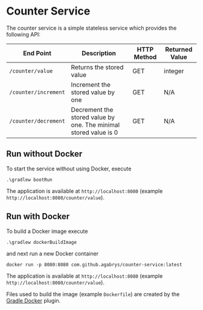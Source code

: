 # Counter Service

The counter service is a simple stateless service which provides the following API:

| End Point | Description | HTTP Method | Returned Value |
| --------- | ----------- | ----------- | -------------- |
| `/counter/value` | Returns the stored value | GET | integer |
| `/counter/increment` | Increment the stored value by one | GET | N/A |
| `/counter/decrement` | Decrement the stored value by one. The minimal stored value is 0 | GET | N/A |

## Run without Docker

To start the service without using Docker, execute

```shell
.\gradlew bootRun
```

The application is available at `http://localhost:8080` (example `http://localhost:8080/counter/value`).

## Run with Docker

To build a Docker image execute

```shell
.\gradlew dockerBuildImage
```

and next run a new Docker container

```shell
docker run -p 8080:8080 com.github.agabrys/counter-service:latest
```

The application is available at `http://localhost:8080` (example `http://localhost:8080/counter/value`).

Files used to build the image (example `Dockerfile`) are created by the [Gradle Docker](https://bmuschko.github.io/gradle-docker-plugin/current/user-guide/) plugin.
